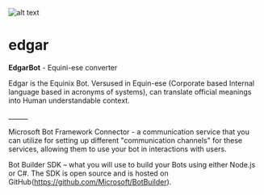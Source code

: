 ![alt text][eps]

# edgar
**EdgarBot** - Equini-ese converter

 <p>Edgar is the Equinix Bot.  Versused in Equin-ese (Corporate based Internal language based in acronyms of systems), can translate official meanings into Human understandable context.</p>
______

Microsoft Bot Framework Connector - a communication service that you can utilize for setting up different "communication channels" for these services, allowing them to use your bot in interactions with users.

Bot Builder SDK – what you will use to build your Bots using either Node.js or C#.  The SDK is open source and is hosted on GitHub(https://github.com/Microsoft/BotBuilder).  


[eps]: https://bentowner.blob.core.windows.net/images/EPS.png?raw=true "Equinix Professional Services"